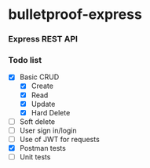 # bulletproof-express

### Express REST API

### Todo list
- [x] Basic CRUD
  - [x] Create
  - [x] Read
  - [x] Update
  - [x] Hard Delete
- [ ] Soft delete
- [ ] User sign in/login
- [ ] Use of JWT for requests
- [x] Postman tests
- [ ] Unit tests
